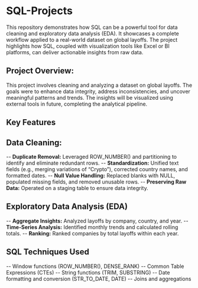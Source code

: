 # SQL-Projects

This repository demonstrates how SQL can be a powerful tool for data cleaning and exploratory data analysis (EDA). It showcases a complete workflow applied to a real-world dataset on global layoffs. The project highlights how SQL, coupled with visualization tools like Excel or BI platforms, can deliver actionable insights from raw data.

## Project Overview:
This project involves cleaning and analyzing a dataset on global layoffs. The goals were to enhance data integrity, address inconsistencies, and uncover meaningful patterns and trends. The insights will be visualized using external tools in future, completing the analytical pipeline.

## Key Features
## Data Cleaning:
-- **Duplicate Removal:** Leveraged ROW_NUMBER() and partitioning to identify and eliminate redundant rows.
-- **Standardization:** Unified text fields (e.g., merging variations of “Crypto”), corrected country names, and formatted dates.
-- **Null Value Handling:** Replaced blanks with NULL, populated missing fields, and removed unusable rows.
-- **Preserving Raw Data:** Operated on a staging table to ensure data integrity.

## Exploratory Data Analysis (EDA)
-- **Aggregate Insights:** Analyzed layoffs by company, country, and year.
--  **Time-Series Analysis:** Identified monthly trends and calculated rolling totals.
--  **Ranking:** Ranked companies by total layoffs within each year.

## SQL Techniques Used
-- Window functions (ROW_NUMBER(), DENSE_RANK)
-- Common Table Expressions (CTEs)
-- String functions (TRIM, SUBSTRING)
-- Date formatting and conversion (STR_TO_DATE, DATE)
-- Joins and aggregations

